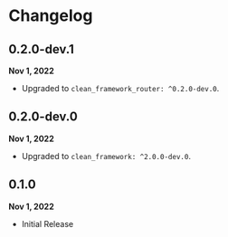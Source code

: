 # Changelog
## 0.2.0-dev.1
**Nov 1, 2022**
- Upgraded to `clean_framework_router: ^0.2.0-dev.0`.

## 0.2.0-dev.0
**Nov 1, 2022**
- Upgraded to `clean_framework: ^2.0.0-dev.0`.

## 0.1.0
**Nov 1, 2022**
- Initial Release
